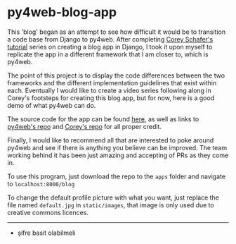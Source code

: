 # py4web-blog-app

This 'blog' began as an attempt to see how difficult it would be to transition a code base from Django to py4web. After completing [Corey Schafer's tutorial](https://www.youtube.com/playlist?list=PL-osiE80TeTtoQCKZ03TU5fNfx2UY6U4p) series on creating a blog app in Django, I took it upon myself to replicate the app in a different framework that I am closer to, which is py4web.

The point of this project is to display the code differences between the two frameworks and the different implementation guidelines that exist within each. Eventually I would like to create a video series following along in Corey's footsteps for creating this blog app, but for now, here is a good demo of what py4web can do.

The source code for the app can be found [here](https://github.com/agavgavi/py4web-blog-app), as well as links to [py4web's repo](https://github.com/web2py/py4web) and [Corey's repo](https://github.com/CoreyMSchafer/code_snippets/tree/master/Django_Blog) for all proper credit.

Finally, I would like to recommend all that are interested to poke around py4web and see if there is anything you believe can be improved. The team working behind it has been just amazing and accepting of PRs as they come in.


To use this program, just download the repo to the `apps` folder and navigate to `localhost:8000/blog`

To change the default profile picture with what you want, just replace the file named `default.jpg` in `static/images`, that image is only used due to creative commons licences.

---
- şifre basit olabilmeli
